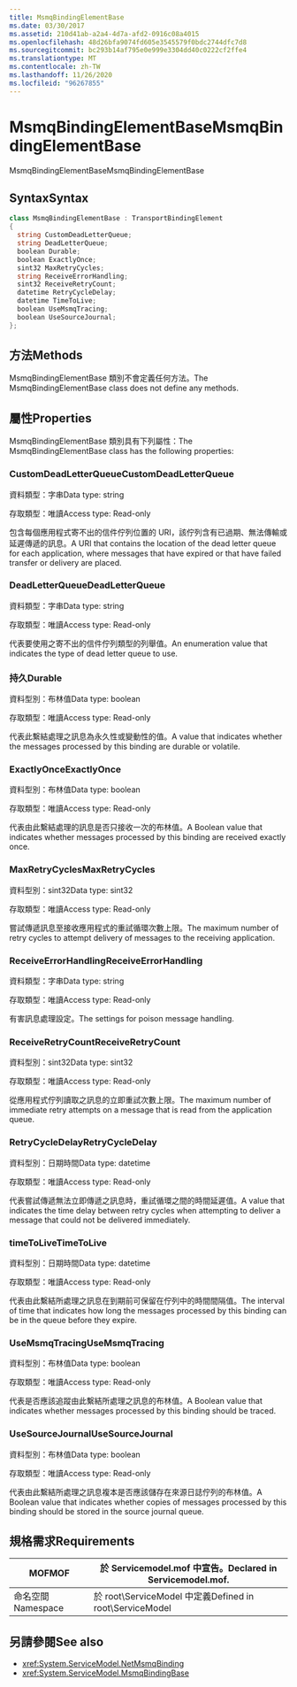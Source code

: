 ```yaml
---
title: MsmqBindingElementBase
ms.date: 03/30/2017
ms.assetid: 210d41ab-a2a4-4d7a-afd2-0916c08a4015
ms.openlocfilehash: 48d26bfa9074fd605e3545579f0bdc2744dfc7d8
ms.sourcegitcommit: bc293b14af795e0e999e3304dd40c0222cf2ffe4
ms.translationtype: MT
ms.contentlocale: zh-TW
ms.lasthandoff: 11/26/2020
ms.locfileid: "96267855"
---
```

# <a name="msmqbindingelementbase"></a><span data-ttu-id="3b752-102">MsmqBindingElementBase</span><span class="sxs-lookup"><span data-stu-id="3b752-102">MsmqBindingElementBase</span></span>

<span data-ttu-id="3b752-103">MsmqBindingElementBase</span><span class="sxs-lookup"><span data-stu-id="3b752-103">MsmqBindingElementBase</span></span>  
  
## <a name="syntax"></a><span data-ttu-id="3b752-104">Syntax</span><span class="sxs-lookup"><span data-stu-id="3b752-104">Syntax</span></span>  
  
```csharp  
class MsmqBindingElementBase : TransportBindingElement  
{  
  string CustomDeadLetterQueue;  
  string DeadLetterQueue;  
  boolean Durable;  
  boolean ExactlyOnce;  
  sint32 MaxRetryCycles;  
  string ReceiveErrorHandling;  
  sint32 ReceiveRetryCount;  
  datetime RetryCycleDelay;  
  datetime TimeToLive;  
  boolean UseMsmqTracing;  
  boolean UseSourceJournal;  
};  
```  
  
## <a name="methods"></a><span data-ttu-id="3b752-105">方法</span><span class="sxs-lookup"><span data-stu-id="3b752-105">Methods</span></span>  

 <span data-ttu-id="3b752-106">MsmqBindingElementBase 類別不會定義任何方法。</span><span class="sxs-lookup"><span data-stu-id="3b752-106">The MsmqBindingElementBase class does not define any methods.</span></span>  
  
## <a name="properties"></a><span data-ttu-id="3b752-107">屬性</span><span class="sxs-lookup"><span data-stu-id="3b752-107">Properties</span></span>  

 <span data-ttu-id="3b752-108">MsmqBindingElementBase 類別具有下列屬性：</span><span class="sxs-lookup"><span data-stu-id="3b752-108">The MsmqBindingElementBase class has the following properties:</span></span>  
  
### <a name="customdeadletterqueue"></a><span data-ttu-id="3b752-109">CustomDeadLetterQueue</span><span class="sxs-lookup"><span data-stu-id="3b752-109">CustomDeadLetterQueue</span></span>  

 <span data-ttu-id="3b752-110">資料類型：字串</span><span class="sxs-lookup"><span data-stu-id="3b752-110">Data type: string</span></span>  
  
 <span data-ttu-id="3b752-111">存取類型：唯讀</span><span class="sxs-lookup"><span data-stu-id="3b752-111">Access type: Read-only</span></span>  
  
 <span data-ttu-id="3b752-112">包含每個應用程式寄不出的信件佇列位置的 URI，該佇列含有已過期、無法傳輸或延遲傳遞的訊息。</span><span class="sxs-lookup"><span data-stu-id="3b752-112">A URI that contains the location of the dead letter queue for each application, where messages that have expired or that have failed transfer or delivery are placed.</span></span>  
  
### <a name="deadletterqueue"></a><span data-ttu-id="3b752-113">DeadLetterQueue</span><span class="sxs-lookup"><span data-stu-id="3b752-113">DeadLetterQueue</span></span>  

 <span data-ttu-id="3b752-114">資料類型：字串</span><span class="sxs-lookup"><span data-stu-id="3b752-114">Data type: string</span></span>  
  
 <span data-ttu-id="3b752-115">存取類型：唯讀</span><span class="sxs-lookup"><span data-stu-id="3b752-115">Access type: Read-only</span></span>  
  
 <span data-ttu-id="3b752-116">代表要使用之寄不出的信件佇列類型的列舉值。</span><span class="sxs-lookup"><span data-stu-id="3b752-116">An enumeration value that indicates the type of dead letter queue to use.</span></span>  
  
### <a name="durable"></a><span data-ttu-id="3b752-117">持久</span><span class="sxs-lookup"><span data-stu-id="3b752-117">Durable</span></span>  

 <span data-ttu-id="3b752-118">資料型別：布林值</span><span class="sxs-lookup"><span data-stu-id="3b752-118">Data type: boolean</span></span>  
  
 <span data-ttu-id="3b752-119">存取類型：唯讀</span><span class="sxs-lookup"><span data-stu-id="3b752-119">Access type: Read-only</span></span>  
  
 <span data-ttu-id="3b752-120">代表此繫結處理之訊息為永久性或變動性的值。</span><span class="sxs-lookup"><span data-stu-id="3b752-120">A value that indicates whether the messages processed by this binding are durable or volatile.</span></span>  
  
### <a name="exactlyonce"></a><span data-ttu-id="3b752-121">ExactlyOnce</span><span class="sxs-lookup"><span data-stu-id="3b752-121">ExactlyOnce</span></span>  

 <span data-ttu-id="3b752-122">資料型別：布林值</span><span class="sxs-lookup"><span data-stu-id="3b752-122">Data type: boolean</span></span>  
  
 <span data-ttu-id="3b752-123">存取類型：唯讀</span><span class="sxs-lookup"><span data-stu-id="3b752-123">Access type: Read-only</span></span>  
  
 <span data-ttu-id="3b752-124">代表由此繫結處理的訊息是否只接收一次的布林值。</span><span class="sxs-lookup"><span data-stu-id="3b752-124">A Boolean value that indicates whether messages processed by this binding are received exactly once.</span></span>  
  
### <a name="maxretrycycles"></a><span data-ttu-id="3b752-125">MaxRetryCycles</span><span class="sxs-lookup"><span data-stu-id="3b752-125">MaxRetryCycles</span></span>  

 <span data-ttu-id="3b752-126">資料型別：sint32</span><span class="sxs-lookup"><span data-stu-id="3b752-126">Data type: sint32</span></span>  
  
 <span data-ttu-id="3b752-127">存取類型：唯讀</span><span class="sxs-lookup"><span data-stu-id="3b752-127">Access type: Read-only</span></span>  
  
 <span data-ttu-id="3b752-128">嘗試傳遞訊息至接收應用程式的重試循環次數上限。</span><span class="sxs-lookup"><span data-stu-id="3b752-128">The maximum number of retry cycles to attempt delivery of messages to the receiving application.</span></span>  
  
### <a name="receiveerrorhandling"></a><span data-ttu-id="3b752-129">ReceiveErrorHandling</span><span class="sxs-lookup"><span data-stu-id="3b752-129">ReceiveErrorHandling</span></span>  

 <span data-ttu-id="3b752-130">資料類型：字串</span><span class="sxs-lookup"><span data-stu-id="3b752-130">Data type: string</span></span>  
  
 <span data-ttu-id="3b752-131">存取類型：唯讀</span><span class="sxs-lookup"><span data-stu-id="3b752-131">Access type: Read-only</span></span>  
  
 <span data-ttu-id="3b752-132">有害訊息處理設定。</span><span class="sxs-lookup"><span data-stu-id="3b752-132">The settings for poison message handling.</span></span>  
  
### <a name="receiveretrycount"></a><span data-ttu-id="3b752-133">ReceiveRetryCount</span><span class="sxs-lookup"><span data-stu-id="3b752-133">ReceiveRetryCount</span></span>  

 <span data-ttu-id="3b752-134">資料型別：sint32</span><span class="sxs-lookup"><span data-stu-id="3b752-134">Data type: sint32</span></span>  
  
 <span data-ttu-id="3b752-135">存取類型：唯讀</span><span class="sxs-lookup"><span data-stu-id="3b752-135">Access type: Read-only</span></span>  
  
 <span data-ttu-id="3b752-136">從應用程式佇列讀取之訊息的立即重試次數上限。</span><span class="sxs-lookup"><span data-stu-id="3b752-136">The maximum number of immediate retry attempts on a message that is read from the application queue.</span></span>  
  
### <a name="retrycycledelay"></a><span data-ttu-id="3b752-137">RetryCycleDelay</span><span class="sxs-lookup"><span data-stu-id="3b752-137">RetryCycleDelay</span></span>  

 <span data-ttu-id="3b752-138">資料型別：日期時間</span><span class="sxs-lookup"><span data-stu-id="3b752-138">Data type: datetime</span></span>  
  
 <span data-ttu-id="3b752-139">存取類型：唯讀</span><span class="sxs-lookup"><span data-stu-id="3b752-139">Access type: Read-only</span></span>  
  
 <span data-ttu-id="3b752-140">代表嘗試傳遞無法立即傳遞之訊息時，重試循環之間的時間延遲值。</span><span class="sxs-lookup"><span data-stu-id="3b752-140">A value that indicates the time delay between retry cycles when attempting to deliver a message that could not be delivered immediately.</span></span>  
  
### <a name="timetolive"></a><span data-ttu-id="3b752-141">timeToLive</span><span class="sxs-lookup"><span data-stu-id="3b752-141">TimeToLive</span></span>  

 <span data-ttu-id="3b752-142">資料型別：日期時間</span><span class="sxs-lookup"><span data-stu-id="3b752-142">Data type: datetime</span></span>  
  
 <span data-ttu-id="3b752-143">存取類型：唯讀</span><span class="sxs-lookup"><span data-stu-id="3b752-143">Access type: Read-only</span></span>  
  
 <span data-ttu-id="3b752-144">代表由此繫結所處理之訊息在到期前可保留在佇列中的時間間隔值。</span><span class="sxs-lookup"><span data-stu-id="3b752-144">The interval of time that indicates how long the messages processed by this binding can be in the queue before they expire.</span></span>  
  
### <a name="usemsmqtracing"></a><span data-ttu-id="3b752-145">UseMsmqTracing</span><span class="sxs-lookup"><span data-stu-id="3b752-145">UseMsmqTracing</span></span>  

 <span data-ttu-id="3b752-146">資料型別：布林值</span><span class="sxs-lookup"><span data-stu-id="3b752-146">Data type: boolean</span></span>  
  
 <span data-ttu-id="3b752-147">存取類型：唯讀</span><span class="sxs-lookup"><span data-stu-id="3b752-147">Access type: Read-only</span></span>  
  
 <span data-ttu-id="3b752-148">代表是否應該追蹤由此繫結所處理之訊息的布林值。</span><span class="sxs-lookup"><span data-stu-id="3b752-148">A Boolean value that indicates whether messages processed by this binding should be traced.</span></span>  
  
### <a name="usesourcejournal"></a><span data-ttu-id="3b752-149">UseSourceJournal</span><span class="sxs-lookup"><span data-stu-id="3b752-149">UseSourceJournal</span></span>  

 <span data-ttu-id="3b752-150">資料型別：布林值</span><span class="sxs-lookup"><span data-stu-id="3b752-150">Data type: boolean</span></span>  
  
 <span data-ttu-id="3b752-151">存取類型：唯讀</span><span class="sxs-lookup"><span data-stu-id="3b752-151">Access type: Read-only</span></span>  
  
 <span data-ttu-id="3b752-152">代表由此繫結所處理之訊息複本是否應該儲存在來源日誌佇列的布林值。</span><span class="sxs-lookup"><span data-stu-id="3b752-152">A Boolean value that indicates whether copies of messages processed by this binding should be stored in the source journal queue.</span></span>  
  
## <a name="requirements"></a><span data-ttu-id="3b752-153">規格需求</span><span class="sxs-lookup"><span data-stu-id="3b752-153">Requirements</span></span>  
  
|<span data-ttu-id="3b752-154">MOF</span><span class="sxs-lookup"><span data-stu-id="3b752-154">MOF</span></span>|<span data-ttu-id="3b752-155">於 Servicemodel.mof 中宣告。</span><span class="sxs-lookup"><span data-stu-id="3b752-155">Declared in Servicemodel.mof.</span></span>|  
|---------|-----------------------------------|  
|<span data-ttu-id="3b752-156">命名空間</span><span class="sxs-lookup"><span data-stu-id="3b752-156">Namespace</span></span>|<span data-ttu-id="3b752-157">於 root\ServiceModel 中定義</span><span class="sxs-lookup"><span data-stu-id="3b752-157">Defined in root\ServiceModel</span></span>|  
  
## <a name="see-also"></a><span data-ttu-id="3b752-158">另請參閱</span><span class="sxs-lookup"><span data-stu-id="3b752-158">See also</span></span>

- <xref:System.ServiceModel.NetMsmqBinding>
- <xref:System.ServiceModel.MsmqBindingBase>
